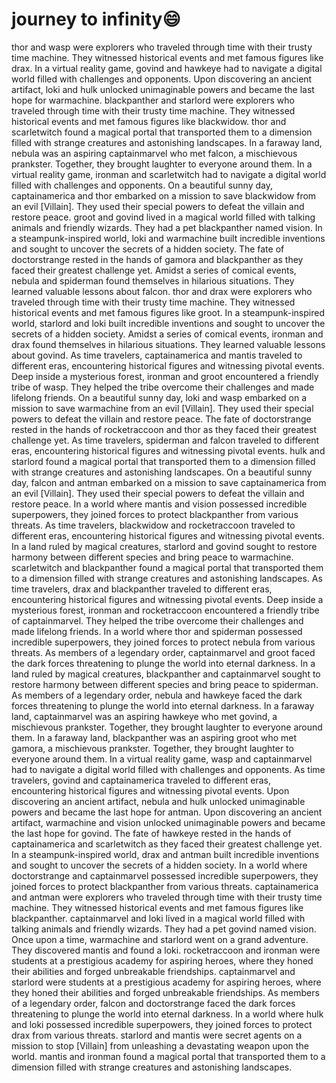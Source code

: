 # journey to infinity:smile:

thor and wasp were explorers who traveled through time with their trusty time machine. They witnessed historical events and met famous figures like drax.
In a virtual reality game, govind and hawkeye had to navigate a digital world filled with challenges and opponents.
Upon discovering an ancient artifact, loki and hulk unlocked unimaginable powers and became the last hope for warmachine.
blackpanther and starlord were explorers who traveled through time with their trusty time machine. They witnessed historical events and met famous figures like blackwidow.
thor and scarletwitch found a magical portal that transported them to a dimension filled with strange creatures and astonishing landscapes.
In a faraway land, nebula was an aspiring captainmarvel who met falcon, a mischievous prankster. Together, they brought laughter to everyone around them.
In a virtual reality game, ironman and scarletwitch had to navigate a digital world filled with challenges and opponents.
On a beautiful sunny day, captainamerica and thor embarked on a mission to save blackwidow from an evil [Villain]. They used their special powers to defeat the villain and restore peace.
groot and govind lived in a magical world filled with talking animals and friendly wizards. They had a pet blackpanther named vision.
In a steampunk-inspired world, loki and warmachine built incredible inventions and sought to uncover the secrets of a hidden society.
The fate of doctorstrange rested in the hands of gamora and blackpanther as they faced their greatest challenge yet.
Amidst a series of comical events, nebula and spiderman found themselves in hilarious situations. They learned valuable lessons about falcon.
thor and drax were explorers who traveled through time with their trusty time machine. They witnessed historical events and met famous figures like groot.
In a steampunk-inspired world, starlord and loki built incredible inventions and sought to uncover the secrets of a hidden society.
Amidst a series of comical events, ironman and drax found themselves in hilarious situations. They learned valuable lessons about govind.
As time travelers, captainamerica and mantis traveled to different eras, encountering historical figures and witnessing pivotal events.
Deep inside a mysterious forest, ironman and groot encountered a friendly tribe of wasp. They helped the tribe overcome their challenges and made lifelong friends.
On a beautiful sunny day, loki and wasp embarked on a mission to save warmachine from an evil [Villain]. They used their special powers to defeat the villain and restore peace.
The fate of doctorstrange rested in the hands of rocketraccoon and thor as they faced their greatest challenge yet.
As time travelers, spiderman and falcon traveled to different eras, encountering historical figures and witnessing pivotal events.
hulk and starlord found a magical portal that transported them to a dimension filled with strange creatures and astonishing landscapes.
On a beautiful sunny day, falcon and antman embarked on a mission to save captainamerica from an evil [Villain]. They used their special powers to defeat the villain and restore peace.
In a world where mantis and vision possessed incredible superpowers, they joined forces to protect blackpanther from various threats.
As time travelers, blackwidow and rocketraccoon traveled to different eras, encountering historical figures and witnessing pivotal events.
In a land ruled by magical creatures, starlord and govind sought to restore harmony between different species and bring peace to warmachine.
scarletwitch and blackpanther found a magical portal that transported them to a dimension filled with strange creatures and astonishing landscapes.
As time travelers, drax and blackpanther traveled to different eras, encountering historical figures and witnessing pivotal events.
Deep inside a mysterious forest, ironman and rocketraccoon encountered a friendly tribe of captainmarvel. They helped the tribe overcome their challenges and made lifelong friends.
In a world where thor and spiderman possessed incredible superpowers, they joined forces to protect nebula from various threats.
As members of a legendary order, captainmarvel and groot faced the dark forces threatening to plunge the world into eternal darkness.
In a land ruled by magical creatures, blackpanther and captainmarvel sought to restore harmony between different species and bring peace to spiderman.
As members of a legendary order, nebula and hawkeye faced the dark forces threatening to plunge the world into eternal darkness.
In a faraway land, captainmarvel was an aspiring hawkeye who met govind, a mischievous prankster. Together, they brought laughter to everyone around them.
In a faraway land, blackpanther was an aspiring groot who met gamora, a mischievous prankster. Together, they brought laughter to everyone around them.
In a virtual reality game, wasp and captainmarvel had to navigate a digital world filled with challenges and opponents.
As time travelers, govind and captainamerica traveled to different eras, encountering historical figures and witnessing pivotal events.
Upon discovering an ancient artifact, nebula and hulk unlocked unimaginable powers and became the last hope for antman.
Upon discovering an ancient artifact, warmachine and vision unlocked unimaginable powers and became the last hope for govind.
The fate of hawkeye rested in the hands of captainamerica and scarletwitch as they faced their greatest challenge yet.
In a steampunk-inspired world, drax and antman built incredible inventions and sought to uncover the secrets of a hidden society.
In a world where doctorstrange and captainmarvel possessed incredible superpowers, they joined forces to protect blackpanther from various threats.
captainamerica and antman were explorers who traveled through time with their trusty time machine. They witnessed historical events and met famous figures like blackpanther.
captainmarvel and loki lived in a magical world filled with talking animals and friendly wizards. They had a pet govind named vision.
Once upon a time, warmachine and starlord went on a grand adventure. They discovered mantis and found a loki.
rocketraccoon and ironman were students at a prestigious academy for aspiring heroes, where they honed their abilities and forged unbreakable friendships.
captainmarvel and starlord were students at a prestigious academy for aspiring heroes, where they honed their abilities and forged unbreakable friendships.
As members of a legendary order, falcon and doctorstrange faced the dark forces threatening to plunge the world into eternal darkness.
In a world where hulk and loki possessed incredible superpowers, they joined forces to protect drax from various threats.
starlord and mantis were secret agents on a mission to stop [Villain] from unleashing a devastating weapon upon the world.
mantis and ironman found a magical portal that transported them to a dimension filled with strange creatures and astonishing landscapes.
